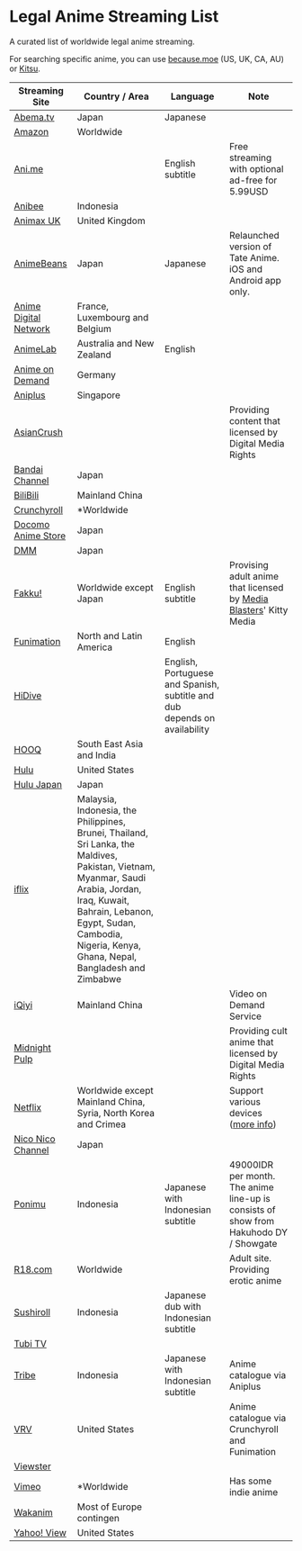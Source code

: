 # Legal Anime Streaming List
A curated list of worldwide legal anime streaming.

For searching specific anime, you can use [because.moe](http://because.moe/) (US, UK, CA, AU) or [Kitsu](https://kitsu.io/anime).

| Streaming Site  | Country / Area  | Language |  Note  |
| ------------ | -------------- | ------------------ | ------------------ |
| [Abema.tv](https://abema.tv/) | Japan |Japanese||
| [Amazon](http://amazon.com) | Worldwide |||
| [Ani.me](https://ani.me/) | | English subtitle | Free streaming with optional ad-free for 5.99USD |
|[Anibee](http://anibee.tv/movie/id/Anime)|Indonesia|||
|[Animax UK](https://www.animaxtv.co.uk/)|United Kingdom|||
|[AnimeBeans](https://www.animebeans.com/)|Japan|Japanese|Relaunched version of Tate Anime. iOS and Android app only.|
| [Anime Digital Network]( https://animedigitalnetwork.fr/ ) | France, Luxembourg and Belgium |         ||
|[AnimeLab](https://www.animelab.com)|Australia and New Zealand|English||
| [Anime on Demand](https://www.anime-on-demand.de/)  | Germany |         ||
| [Aniplus](https://www.aniplus-asia.com/vod/)| Singapore      |         ||
|[AsianCrush](https://www.asiancrush.com)|||Providing content that licensed by Digital Media Rights|
|[Bandai Channel](http://www.b-ch.com/)|Japan|||
| [BiliBili](https://www.bilibili.com/) | Mainland China |         ||
| [Crunchyroll](http://www.crunchyroll.com/)           | *Worldwide |         ||
|[Docomo Anime Store](https://anime.dmkt-sp.jp/)|Japan|||
|[DMM](http://www.dmm.com/digital/videomarket/anime/)| Japan|||
| [Fakku!](https://www.fakku.net/anime)|Worldwide except Japan|English subtitle|Provising adult anime that licensed by [Media Blasters](http://media-blasters.com/)' Kitty Media|
| [Funimation](https://www.funimation.com/) |North and Latin America|English||
| [HiDive](http://hidive.com/)                         |                | English, Portuguese and Spanish, subtitle and dub depends on availability ||
|[HOOQ](https://www.hooq.tv/welcome)|South East Asia and India|||
| [Hulu]( https://www.hulu.com/)                      | United States |         ||
|[Hulu Japan](https://www.happyon.jp/)|Japan|||
| [iflix]( https://www.iflix.com/ )                   | Malaysia, Indonesia, the Philippines, Brunei, Thailand, Sri Lanka, the  Maldives, Pakistan, Vietnam, Myanmar, Saudi Arabia, Jordan, Iraq,  Kuwait, Bahrain, Lebanon, Egypt, Sudan, Cambodia, Nigeria, Kenya, Ghana, Nepal, Bangladesh and Zimbabwe |         ||
|[iQiyi](http://www.iqiyi.com/)|Mainland China||Video on Demand Service|
|[Midnight Pulp](http://www.midnightpulp.com/browse/anime/)|||Providing cult anime that licensed by Digital Media Rights|
| [Netflix](https://netflix.com)         | Worldwide except Mainland China, Syria, North Korea and Crimea |         |Support various devices ([more info](https://en.wikipedia.org/wiki/List_of_Netflix-compatible_devices))|
| [Nico Nico Channel]( ch.nicovideo.jp )               | Japan |         ||
| [Ponimu](http://ponimu.com/)                         | Indonesia      | Japanese with Indonesian subtitle | 49000IDR per month. The anime line-up is consists of show from Hakuhodo DY / Showgate|
| [R18.com](https://r18.com) | Worldwide |  |Adult site. Providing erotic anime|
|[Sushiroll](http://sushiroll.co.id/)|Indonesia|Japanese dub with Indonesian subtitle||
|[Tubi TV](https://tubitv.com/)||||
| [Tribe](https://www.tribenow.tv/id)                  | Indonesia      | Japanese with Indonesian subtitle |Anime catalogue via Aniplus|
| [VRV](https://vrv.co/)                               | United States  |  |Anime catalogue via Crunchyroll and Funimation|
| [Viewster](https://www.viewster.com/genre/58/anime/) |                |         ||
| [Vimeo](https://vimeo.com/) | *Worldwide |  |Has some indie anime|
|[Wakanim](http://www.wakanim.tv/fr/v2)|Most of Europe contingen|||
| [Yahoo! View](http://view.yahoo.com/browse/tv/genre/anime) | United States |         ||

